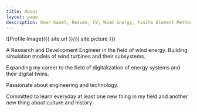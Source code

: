 ```yaml
---
title: About
layout: page
description: Omar Kamel, Resume, CV, Wind Energy, Finite Element Method, Computational Mechanics, Multibody Dynamics, Optimization, Machine Learning, Aeroservoelasticity, Wind Turbine, Stuttgart, Germany, ANSYS, Simpack
---
```

![Profile Image]({{ site.url }}/{{ site.picture }})
<p>
A Research and Development Engineer in the field of wind energy. Building simulation models of wind turbines and their subsystems.
</p>
<p>
Expanding my career to the field of digitalization of energy systems and their digital twins.
</p>
<p>
Passionate about engineering and technology.
</p>
<p>
Committed to learn everyday at least one new thing in my field and another new thing about culture and history.
</p>








